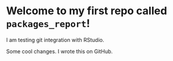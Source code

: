 # Welcome to my first repo called `packages_report`!

I am testing git integration with RStudio.

Some cool changes. I wrote this on GitHub.

